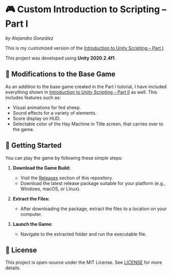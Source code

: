 # 🎮 **Custom Introduction to Scripting – Part I**  
*by Alejandro González*

This is my customized version of the [Introduction to Unity Scripting – Part I](https://www.kodeco.com/4180726-introduction-to-unity-scripting-part-1).

This project was developed using **Unity 2020.2.4f1**.

## 🔧 **Modifications to the Base Game**

As an addition to the base game created in the Part I tutorial, I have included everything shown in [Introduction to Unity Scripting – Part II](https://www.kodeco.com/4180726-introduction-to-unity-scripting-part-2) as well. This includes features such as:

- Visual animations for fed sheep.
- Sound effects for a variety of elements.
- Score display on HUD.
- Selectable color of the Hay Machine in Title screen, that carries over to the game.

## 🏁 **Getting Started**
You can play the game by following these simple steps:

1. **Download the Game Build:**
   - Visit the [Releases](https://github.com/alejandrogonzalez14/Custom-Introduction-to-Scripting/releases) section of this repository.
   - Download the latest release package suitable for your platform (e.g., Windows, macOS, or Linux).

2. **Extract the Files:**
   - After downloading the package, extract the files to a location on your computer.

3. **Launch the Game:**
   - Navigate to the extracted folder and run the executable file.

## 📜 **License**

This project is open-source under the MIT License. See [LICENSE](LICENSE) for more details.
